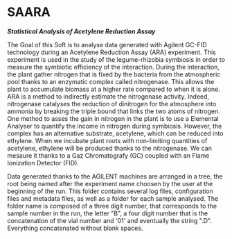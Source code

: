 # SAARA
***Statistical Analysis of Acetylene Reduction Assay***

The Goal of this Soft is to analyse data generated with Agilent GC-FID technology during an Acetylene Reduction Assay (ARA) experiment.
This experiment is used in the study of the legume-rhizobia symbiosis in order to measure the symbiotic efficiency of the interaction.
During the interaction, the plant gather nitrogen that is fixed by the bacteria from the atmospheric pool thanks to an enzymatic complex called nitrogenase.
This allows the plant to accumulate biomass at a higher rate compared to when it is alone. ARA is a method to indirectly estimate the nitrogenase activity.
Indeed, nitrogenase catalyses the reduction of dinitrogen for the atmosphere into ammonia by breaking the triple bound that links the two atoms of nitrogen.
One method to asses the gain in nitrogen in the plant is to use a Elemental Analyser to quantify the income in nitrogen  during symbiosis.
However, the complex has an alternative substrate, acetylene, which can be reduced into ethylene. When we incubate plant roots with non-limiting quantities of acetylene, ethylene will be produced thanks to the nitrogenase.
We can mesaure it thanks to a Gaz Chromatografy (GC) coupled with an Flame Ionization Detector (FID).

Data generated thanks to the AGILENT machines are arranged in a tree, the root being named after the experiment name choosen by the user at the beginning of the run.
This folder contains several log files, configuration files and metadata files, as well as a folder for each sample analysed.
The folder name is composed of a three digit number, that corresponds to the sample number in the run, the letter "B", a four digit number that is the concatenation of the vial number and '01' and eventually the string ".D". 
Everything concatenated without blank spaces.
